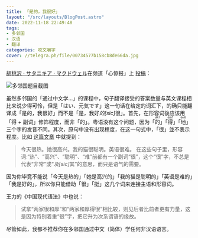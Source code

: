 ```yaml
---
title: 「是的，我很好」
layout: "/src/layouts/BlogPost.astro"
date: 2022-11-18 22:49:48
tags:
- 多邻国
- 汉语
- 翻译
categories: 咬文嚼字
cover: //telegra.ph/file/00734577b158cb8de66da.jpg
---
```


<u>胡桃沢 · サタニキア · マクドウェル</u>在频道「心惊报」上 [投稿](https://t.me/c/1501598444/166331)：

![多邻国题目截图](//telegra.ph/file/00734577b158cb8de66da.jpg)

虽然多邻国的「通过中文学…」的课程中，句子翻译接受的答案数量与英文课程相比来说少得可怜，但是<span lang="ja">「はい、元気です」</span>这一句话在给定的词汇下，的确只能翻译成「是的，我很好」而不是「是，我好<i>的[sic]</i>很」。首先，在形容词後应该用「得 + 副词」修饰程度，而非「的」。粤语没有这个问题，因为「<ruby>的<rt>dik1</rt></ruby>」「<ruby>得<rt>dak1</rt></ruby>」「<ruby>地<rt>dei6</rt></ruby>」三个字的发音不同。其次，原句中没有出现程度，在这一句式中，「很」並不表示程度。比如 [这篇文章](https://cn.linkedin.com/pulse/%E5%9C%A8%E7%BE%8E%E5%9B%BD%E6%95%99%E4%B8%AD%E6%96%87%E5%BE%88%E5%AD%97%E5%9C%A8-%E5%BE%88%E5%BD%A2%E5%AE%B9%E8%AF%8D%E5%8F%A5%E4%B8%AD%E7%9A%84%E5%8A%9F%E8%83%BD%E4%BB%A5%E5%8F%8A%E5%AF%B9%E6%95%99%E5%B0%B1%E5%AD%97%E7%9A%84%E6%83%B3%E6%B3%95-thomas-wong-wong) 中就提到：

> 今天很热。她很高兴。我的猫很聪明。英语很难。
> 在这些句子里，形容词:“热”、“高兴”、“聪明”、“难”前都有一个副词“很”，这个“很”字，不总是代表“非常”或“<i>及[sic]</i>其”的意思，而只是语气的需要。

因为你毕竟不能说「今天是热的」「她是高兴的」「我的猫是聪明的」「英语是难的」「我是好的」，所以你只能借助「很」「挺」这几个词来连接主语和形容词。

<span class="dead">王力</span>的《中国现代语法》中也说：

> 试拿“两家很和厚”和“两家和厚得很”相比较，则见后者比前者更有力量，这是因为特别着重“很”字，把它升为次系谓语的缘故。

尽管如此，我都不推荐你在多邻国通过中文（简体）学任何非汉语语言。
